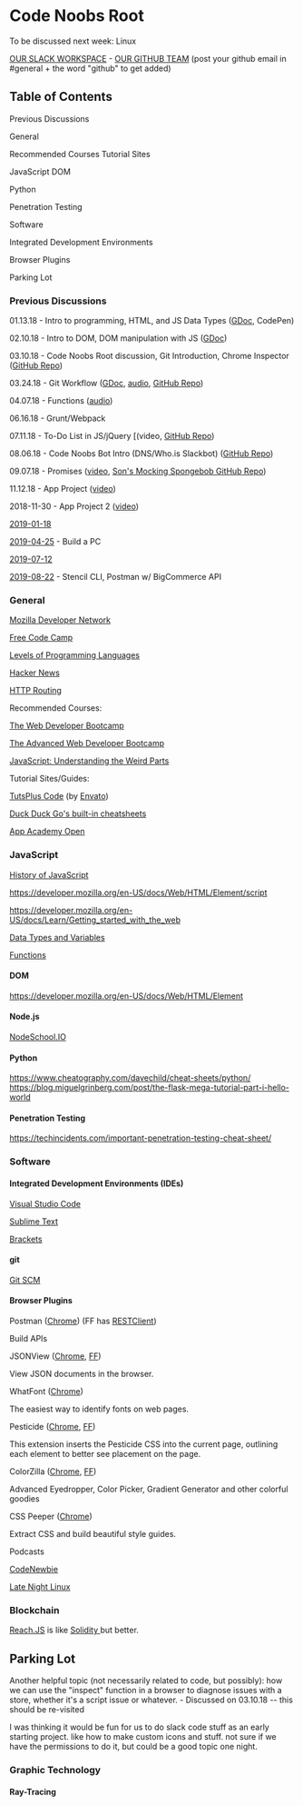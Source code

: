 # Code Noobs Root

To be discussed next week: Linux

[OUR SLACK WORKSPACE](https://join.slack.com/t/webbhost/shared_invite/enQtMzg2ODA5NzMxNjcwLTc3ZTYyZWM2NzgxOGE5ZGM5MjZlZmE1YWRhYmNiOTU1MzhkYzc4MGFlOTA0Y2Y4NjU0Y2NhZDE4MjkwNTU3NGM) - [OUR GITHUB TEAM](https://github.com/code-noobs) (post your github email in #general + the word "github" to get added)

## Table of Contents

Previous Discussions

General

Recommended Courses
Tutorial Sites

JavaScript
DOM

Python

Penetration Testing

Software

Integrated Development Environments

Browser Plugins

Parking Lot

### Previous Discussions

01.13.18 - Intro to programming, HTML, and JS Data Types ([GDoc](https://docs.google.com/document/d/1L_fyn1NoOAYgnNr_ue3HDarICV-SDObRVUXIadGg_Hs/edit?usp=sharing), CodePen)

02.10.18 - Intro to DOM, DOM manipulation with JS ([GDoc](https://docs.google.com/document/d/1zL4oN0p_a2t7485VXa3jaaSqOsEXS36cIr74NhGO2nU/edit?usp=sharing))

03.10.18 - Code Noobs Root discussion, Git Introduction, Chrome Inspector ([GitHub Repo](https://github.com/johnfwebdev/ChromeDevTools))

03.24.18 - Git Workflow ([GDoc](https://docs.google.com/document/d/1mLihvz309n9VOlHo_bmZx7s7p2BHsJgnl5mot0j_uuU/edit?usp=sharing), [audio](https://webbhost.net/env/cn/a/GitWorkflow-032418.mp3), [GitHub Repo](https://github.com/bdav87/code-noobs-gitflow))

04.07.18 - Functions ([audio](https://drive.google.com/file/d/193rCViGxSjqWM7ioterlou1ICiE9ILlk/view?usp=sharing))

06.16.18 - Grunt/Webpack

07.11.18 - To-Do List in JS/jQuery [(video, [GitHub Repo](https://github.com/webbhostnet/code-noobs-to-do))

08.06.18 - Code Noobs Bot Intro (DNS/Who.is Slackbot) ([GitHub Repo](https://github.com/code-noobs/slackbot))

09.07.18 - Promises ([video](https://wuu.bi/cn/2018-09-07-promises.mp4), [Son's Mocking Spongebob GitHub Repo](https://github.com/sntruong12/mocking-spongebob-bot))

11.12.18 - App Project ([video](https://wuu.bi/cn/2018-11-12-app-project.mp4))

2018-11-30 - App Project 2 ([video](https://wuu.bi/cn/2018-11-30-app-project.mp4))

[2019-01-18](https://wuu.bi/cn/2019-01-18.mp4)

[2019-04-25](https://wuu.bi/cn/2019-04-25-build-a-pc.mp4) - Build a PC

[2019-07-12](https://wuu.bi/cn/codenoobs-071219.mp4)

[2019-08-22](https://wuu.bi/cn/2019-08-22-stencil-cli-postman.mp4) - Stencil CLI, Postman w/ BigCommerce API

### General

[Mozilla Developer Network](https://developer.mozilla.org/en-US/) 

[Free Code Camp](https://www.freecodecamp.org/) 

[Levels of Programming Languages](http://www.play-hookey.com/computers/language_levels.html) 

[Hacker News](https://news.ycombinator.com)

[HTTP Routing](https://devcenter.heroku.com/articles/http-routing)

Recommended Courses:

[The Web Developer Bootcamp](https://www.udemy.com/the-web-developer-bootcamp/)

[The Advanced Web Developer Bootcamp](https://www.udemy.com/the-advanced-web-developer-bootcamp/)

[JavaScript: Understanding the Weird Parts](https://www.udemy.com/understand-javascript/)

Tutorial Sites/Guides:

[TutsPlus Code](https://code.tutsplus.com/tutorials) (by [Envato](https://envato.com))

[Duck Duck Go's built-in cheatsheets](https://webdesign.tutsplus.com/articles/20-handy-duckduckgo-cheat-sheets-for-web-designers--cms-30362)

[App Academy Open](https://open.appacademy.io/)

### JavaScript

[History of JavaScript](http://archive.oreilly.com/pub/a/javascript/2001/04/06/js_history.html)

https://developer.mozilla.org/en-US/docs/Web/HTML/Element/script

https://developer.mozilla.org/en-US/docs/Learn/Getting_started_with_the_web

[Data Types and Variables](http://archive.oreilly.com/pub/a/javascript/excerpts/learning-javascript/javascript-datatypes-variables.html)

[Functions](https://www.quirksmode.org/js/function.html)

#### DOM 

https://developer.mozilla.org/en-US/docs/Web/HTML/Element

#### Node.js

[NodeSchool.IO](https://nodeschool.io/)

#### Python

https://www.cheatography.com/davechild/cheat-sheets/python/
https://blog.miguelgrinberg.com/post/the-flask-mega-tutorial-part-i-hello-world

#### Penetration Testing

https://techincidents.com/important-penetration-testing-cheat-sheet/

### Software

#### Integrated Development Environments (IDEs)

[Visual Studio Code](https://code.visualstudio.com/)

[Sublime Text](https://www.sublimetext.com)

[Brackets](http://brackets.io)

#### git

[Git SCM](https://git-scm.com/doc)

#### Browser Plugins

Postman ([Chrome](https://chrome.google.com/webstore/detail/postman/fhbjgbiflinjbdggehcddcbncdddomop)) (FF has [RESTClient](https://addons.mozilla.org/en-US/firefox/addon/restclient/))

Build APIs

JSONView ([Chrome](https://chrome.google.com/webstore/detail/jsonview/chklaanhfefbnpoihckbnefhakgolnmc), [FF](https://addons.mozilla.org/en-US/firefox/addon/jsonview/))

View JSON documents in the browser.

WhatFont ([Chrome](https://chrome.google.com/webstore/detail/whatfont/jabopobgcpjmedljpbcaablpmlmfcogm))

The easiest way to identify fonts on web pages.

Pesticide ([Chrome](https://chrome.google.com/webstore/detail/pesticide-for-chrome/bblbgcheenepgnnajgfpiicnbbdmmooh), [FF](https://addons.mozilla.org/en-US/firefox/addon/pesticide/?src=search))

This extension inserts the Pesticide CSS into the current page, outlining each element to better see placement on the page.

ColorZilla ([Chrome](https://chrome.google.com/webstore/detail/colorzilla/bhlhnicpbhignbdhedgjhgdocnmhomnp), [FF](https://addons.mozilla.org/en-US/firefox/addon/colorzilla/?src=search))

Advanced Eyedropper, Color Picker, Gradient Generator and other colorful goodies

CSS Peeper ([Chrome](https://chrome.google.com/webstore/detail/css-peeper/mbnbehikldjhnfehhnaidhjhoofhpehk))

Extract CSS and build beautiful style guides.

Podcasts

[CodeNewbie](https://www.codenewbie.org)

[Late Night Linux](https://latenightlinux.com/)

### Blockchain

[Reach.JS](https://reach.sh) is like [Solidity ](https://docs.soliditylang.org/en/v0.8.15/)but better.

## Parking Lot

Another helpful topic (not necessarily related to code, but possibly): how we can use the "inspect" function in a browser to diagnose issues with a store, whether it's a script issue or whatever. - Discussed on 03.10.18 -- this should be re-visited

I was thinking it would be fun for us to do slack code stuff as an early starting project. like how to make custom icons and stuff. not sure if we have the permissions to do it, but could be a good topic one night.

### Graphic Technology


#### Ray-Tracing

